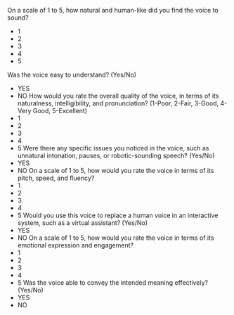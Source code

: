On a scale of 1 to 5, how natural and human-like did you find the voice to sound?
* 1
* 2
* 3
* 4
* 5

Was the voice easy to understand? (Yes/No)
* YES
* NO
How would you rate the overall quality of the voice, in terms of its naturalness, intelligibility, 
and pronunciation? (1-Poor, 2-Fair, 3-Good, 4-Very Good, 5-Excellent)
* 1
* 2
* 3
* 4
* 5
Were there any specific issues you noticed in the voice, such as unnatural intonation, 
pauses, or robotic-sounding speech? (Yes/No)
* YES
* NO
On a scale of 1 to 5, how would you rate the voice in terms of its pitch, speed, and fluency?
* 1
* 2
* 3
* 4
* 5
Would you use this voice to replace a human voice in an interactive system, such as a 
virtual assistant? (Yes/No)
* YES
* NO
On a scale of 1 to 5, how would you rate the voice in terms of its emotional expression and 
engagement?
* 1
* 2
* 3
* 4
* 5
Was the voice able to convey the intended meaning effectively? (Yes/No)
* YES
* NO 